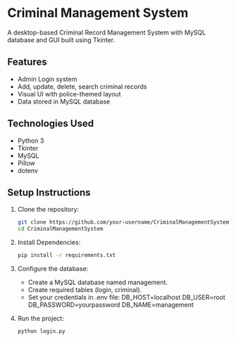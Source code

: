 # Criminal Management System

A desktop-based Criminal Record Management System with MySQL database and GUI built using Tkinter.

## Features

- Admin Login system
- Add, update, delete, search criminal records
- Visual UI with police-themed layout
- Data stored in MySQL database

## Technologies Used

- Python 3
- Tkinter
- MySQL
- Pillow
- dotenv

## Setup Instructions

1. Clone the repository:
   ```bash
   git clone https://github.com/your-username/CriminalManagementSystem.git
   cd CriminalManagementSystem
2. Install Dependencies:
   ```bash
   pip install -r requirements.txt
3. Configure the database:
   - Create a MySQL database named management.
   - Create required tables (login, criminal).
   - Set your credentials in .env file:
       DB_HOST=localhost
       DB_USER=root
       DB_PASSWORD=yourpassword
       DB_NAME=management
     
4. Run the project:
   ```bash
   python login.py


